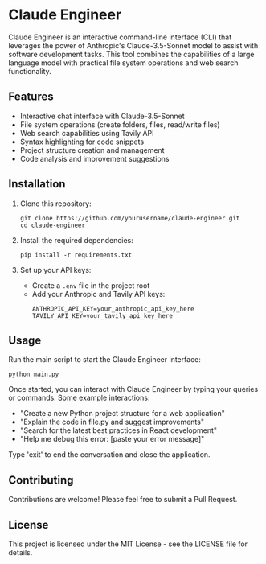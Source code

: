 # Claude Engineer

Claude Engineer is an interactive command-line interface (CLI) that leverages the power of Anthropic's Claude-3.5-Sonnet model to assist with software development tasks. This tool combines the capabilities of a large language model with practical file system operations and web search functionality.

## Features

- Interactive chat interface with Claude-3.5-Sonnet
- File system operations (create folders, files, read/write files)
- Web search capabilities using Tavily API
- Syntax highlighting for code snippets
- Project structure creation and management
- Code analysis and improvement suggestions

## Installation

1. Clone this repository:
   ```
   git clone https://github.com/yourusername/claude-engineer.git
   cd claude-engineer
   ```

2. Install the required dependencies:
   ```
   pip install -r requirements.txt
   ```

3. Set up your API keys:
   - Create a `.env` file in the project root
   - Add your Anthropic and Tavily API keys:
     ```
     ANTHROPIC_API_KEY=your_anthropic_api_key_here
     TAVILY_API_KEY=your_tavily_api_key_here
     ```

## Usage

Run the main script to start the Claude Engineer interface:

```
python main.py
```

Once started, you can interact with Claude Engineer by typing your queries or commands. Some example interactions:

- "Create a new Python project structure for a web application"
- "Explain the code in file.py and suggest improvements"
- "Search for the latest best practices in React development"
- "Help me debug this error: [paste your error message]"

Type 'exit' to end the conversation and close the application.

## Contributing

Contributions are welcome! Please feel free to submit a Pull Request.

## License

This project is licensed under the MIT License - see the LICENSE file for details.
